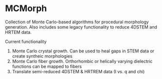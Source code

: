 # MCMorph
Collection of Monte Carlo-based algorithms for procedural morphology generation. Also includes some legacy functionality to reduce 4DSTEM and HRTEM data.

Current functionality
1. Monte Carlo crystal growth. Can be used to heal gaps in STEM data or create syntheic morphologies
2. Monte Carlo fiber growth. Orthorhombic or helically varying dielectric functions can be mapped to fibers
3. Translate semi-reduced 4DSTEM & HRTREM data (I vs. q and chi)



